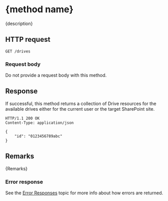 # {method name}

{description}

## HTTP request

<!-- {"blockType": "request", "name": "template-method-name", "scopes": "files.readwrite service.sharepoint" } -->

```http
GET /drives
```

### Request body

Do not provide a request body with this method.

## Response

If successful, this method returns a collection of Drive resources for the available drives either for the current user or the target SharePoint site.

<!-- { "blockType": "response", "@odata.type": "microsoft.graph.drive", "truncated": true } -->

```http
HTTP/1.1 200 OK
Content-Type: application/json

{
    "id": "0123456789abc"
}
```

## Remarks

{Remarks}

### Error response

See the [Error Responses][error-response] topic for more info about how errors are returned.

[error-response]: ../docs/rest-api/concepts/errors.md

<!--
 {
  "type": "#page.annotation",
  "description": "Page description for SEO",
  "keywords": "Keywords for SEO",
  "section": "templates",
  "tocPath": "Path/In/TOC"
} -->
